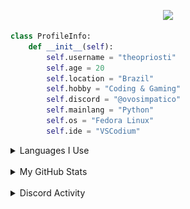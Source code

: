 <p align="center">
    <img src="https://readme-typing-svg.herokuapp.com?color=%237848E6&center=true&lines=Hi+there!+Welcome+to+my+profile!">
</p>

```py
class ProfileInfo:
    def __init__(self):
        self.username = "theopriosti"
        self.age = 20
        self.location = "Brazil"
        self.hobby = "Coding & Gaming"
        self.discord = "@ovosimpatico"
        self.mainlang = "Python"
        self.os = "Fedora Linux"
        self.ide = "VSCodium"
  ```

<!-- RIP Bocchi the Rock picture -->
<!-- <br>
<p>
    <figure align="center">
        <img src="https://media1.tenor.com/m/GHDnI4nlbCAAAAAC/bocchi-bocchi-the-rock.gif"></img>
    </figure>
</p>
<br> -->
<details>
    <summary>Languages I Use</summary>
    <br>
    <figure align="center">
        <img align="center" alt="Python" height="60" width="80" src="https://raw.githubusercontent.com/devicons/devicon/master/icons/python/python-original-wordmark.svg">
        <img align="center" alt="R" height="60" width="80" src="https://raw.githubusercontent.com/devicons/devicon/master/icons/r/r-original.svg">
        <img align="center" alt="C" height="60" width="80" src="https://raw.githubusercontent.com/devicons/devicon/master/icons/c/c-original.svg">
        <img align="center" alt="Java" height="60" width="80" src="https://raw.githubusercontent.com/devicons/devicon/master/icons/java/java-original-wordmark.svg">
        <img align="center" alt="Assembly" height="60" width="80" src="https://user-images.githubusercontent.com/103866722/177873824-ac727cae-29d5-406d-87de-93bb2bf21f02.png">
        <img align="center" alt="Arduino" height="60" width="80" src="https://raw.githubusercontent.com/devicons/devicon/master/icons/arduino/arduino-original-wordmark.svg">
        <img align="center" alt="Bash" height="60" width="80" src="https://raw.githubusercontent.com/devicons/devicon/master/icons/bash/bash-original.svg">
        <img align="center" alt="HTML" height="60" width="80" src="https://github.com/devicons/devicon/raw/master/icons/html5/html5-original-wordmark.svg">
        <img align="center" alt="CSS" height="60" width="80" src="https://github.com/devicons/devicon/raw/master/icons/css3/css3-original-wordmark.svg">
        <img align="center" alt="Linux" height="60" width="80" src="https://raw.githubusercontent.com/devicons/devicon/master/icons/linux/linux-original.svg">
        <img align="center" alt="Windows" height="60" width="80" src="https://github.com/devicons/devicon/raw/master/icons/windows11/windows11-original-wordmark.svg">
        <img align="center" alt="Docker" height="60" width="80" src="https://raw.githubusercontent.com/devicons/devicon/master/icons/docker/docker-plain-wordmark.svg">
        <img align="center" alt="Flask" height="60" width="80" src="https://github.com/devicons/devicon/raw/master/icons/flask/flask-original-wordmark.svg">
        <img align="center" alt="Git" height="60" width="80" src="https://github.com/devicons/devicon/raw/master/icons/git/git-original.svg">
    </figure>
</details>
<br>
<details>
    <summary>My GitHub Stats</summary>
    <br>
    <p align="center">
        <img width="300px" height="130px" src="https://github-readme-stats.vercel.app/api?username=theopriosti&show_icons=true&theme=tokyonight&include_all_commits=true&hide_border=true"></img>
        <img width="300px" height="130px" src="https://github-readme-streak-stats.herokuapp.com/?user=theopriosti&theme=tokyonight&hide_border=true"></img>
    </p>
    <p align="center">
        <img width="300px" height="135px"src="https://github-readme-stats.vercel.app/api/top-langs/?username=theopriosti&layout=compact&theme=tokyonight&hide_border=true&langs_count=10"></img>
    </p>
    <figure align="center">
        <img src="https://raw.githubusercontent.com/theopriosti/theopriosti/output/github-contribution-grid-snake.svg"></figure>

</details>
<br>
<details>
    <summary>Discord Activity</summary>
    <p align="center">
        <a href="https://discord.com/users/614604435443810306">
            <img src="https://lanyard.cnrad.dev/api/614604435443810306?hideDiscrim=true&idleMessage=I'm%20available!&"></img>
        </a>
    </p>
</details>

